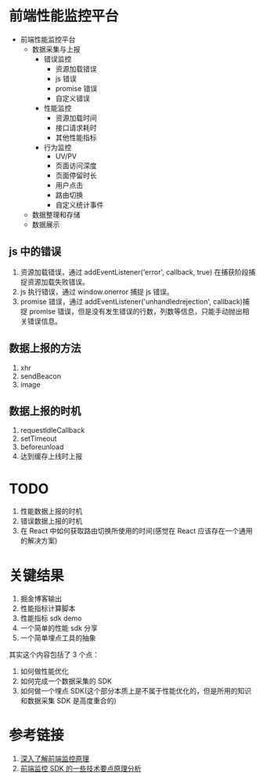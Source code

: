 # 前端性能监控平台

- 前端性能监控平台
  - 数据采集与上报
    - 错误监控
      - 资源加载错误
      - js 错误
      - promise 错误
      - 自定义错误
    - 性能监控
      - 资源加载时间
      - 接口请求耗时
      - 其他性能指标
    - 行为监控
      - UV/PV
      - 页面访问深度
      - 页面停留时长
      - 用户点击
      - 路由切换
      - 自定义统计事件
  - 数据整理和存储
  - 数据展示

## js 中的错误

1. 资源加载错误，通过 addEventListener('error', callback, true) 在捕获阶段捕捉资源加载失败错误。
2. js 执行错误，通过 window.onerror 捕捉 js 错误。
3. promise 错误，通过 addEventListener('unhandledrejection', callback)捕捉 promise 错误，但是没有发生错误的行数，列数等信息，只能手动抛出相关错误信息。

## 数据上报的方法

1. xhr
2. sendBeacon
3. image

## 数据上报的时机

1. requestldleCallback
2. setTimeout
3. beforeunload
4. 达到缓存上线时上报

# TODO

1. 性能数据上报的时机
2. 错误数据上报的时机
3. 在 React 中如何获取路由切换所使用的时间(感觉在 React 应该存在一个通用的解决方案)

# 关键结果

1. 掘金博客输出
2. 性能指标计算脚本
3. 性能指标 sdk demo
4. 一个简单的性能 sdk 分享
5. 一个简单埋点工具的抽象

其实这个内容包括了 3 个点：

1. 如何做性能优化
2. 如何完成一个数据采集的 SDK
3. 如何做一个埋点 SDK(这个部分本质上是不属于性能优化的，但是所用的知识和数据采集 SDK 是高度重合的)

# 参考链接

1. [深入了解前端监控原理](https://juejin.cn/post/6899430989404045320)
2. [前端监控 SDK 的一些技术要点原理分析](https://juejin.cn/post/7017974567943536671)
